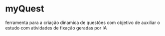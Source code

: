 # myQuest
ferramenta para a criação dinamica de questões com objetivo de auxiliar o estudo com atividades de fixação geradas por IA
